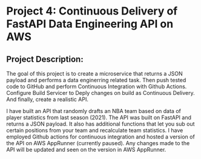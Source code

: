 # Project 4: Continuous Delivery of FastAPI Data Engineering API on AWS

## Project Description:

The goal of this project is to create a microservice that returns a JSON payload and performs a data enginerring related task. Then push tested code to GitHub and perform Continuous Integration with Github Actions. Configure Build Servicer to Deply changes on build as Continuous Delivery. And finally, create a realistic API. 

I have built an API that randomly drafts an NBA team based on data of player statistics from last season (2021). The API was built on FastAPI and returns a JSON payload. It also has additional functions that let you sub out certain positions from your team and recalculate team statistics. I have employed Github actions for continuous integration and hosted a version of the API on AWS AppRunner (currently paused). Any changes made to the API will be updated and seen on the version in AWS AppRunner. 



